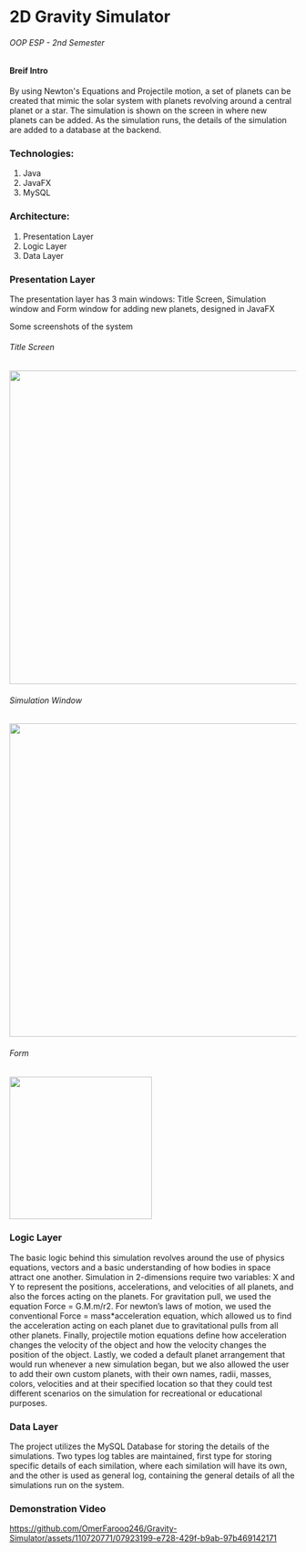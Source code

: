 <h1>2D Gravity Simulator</h1>
<h6>OOP ESP - 2nd Semester</h6>

<h4>Breif Intro</h4>
<p>By using Newton's Equations and Projectile motion, a set of planets can be created that mimic the solar system with planets revolving around a central planet or a star. The simulation is shown on the screen in where new planets can be added. As the simulation runs, the details of the simulation are added to a database at the backend.</p>

<h3>Technologies:</h3>
<ol>
  <li>Java</li>
  <li>JavaFX</li>
  <li>MySQL</li>
</ol>

<h3>Architecture:</h3>
<ol>
  <li>Presentation Layer</li>
  <li>Logic Layer</li>
  <li>Data Layer</li>
</ol>

<h3>Presentation Layer</h3>
<p>The presentation layer has 3 main windows: Title Screen, Simulation window and Form window for adding new planets, designed in JavaFX</p>
<p>Some screenshots of the system</p>
<h6>Title Screen</h6>
<img width=550 src="https://github.com/OmerFarooq246/Gravity-Simulator/assets/110720771/81b9ffb0-4323-4880-b507-c9f35ef7fbe1">
<br>
<h6>Simulation Window</h6>
<img width=550 src="https://github.com/OmerFarooq246/Gravity-Simulator/assets/110720771/58af77ee-f6d9-4f44-b027-87723b0d980f">
<br>
<h6>Form</h6>
<img width=250 src="https://github.com/OmerFarooq246/Gravity-Simulator/assets/110720771/7bb06695-f4d1-4520-8090-ebcb05d088e8">
<br>

<h3>Logic Layer</h3>
<p>The basic logic behind this simulation revolves around the use of physics equations, vectors and a basic understanding of how bodies in space attract one another. Simulation in 2-dimensions require two variables: X and Y to represent the positions, accelerations, and velocities of all planets, and also the forces acting on the planets. For gravitation pull, we used the equation Force = G.M.m/r2. For newton’s laws of motion, we used the conventional Force = mass*acceleration equation, which allowed us to find the acceleration acting on each planet due to gravitational pulls from all other planets. Finally, projectile motion equations define how acceleration changes the velocity of the object and how the velocity changes the position of the object. Lastly, we coded a default planet arrangement that would run whenever a new simulation began, but we also allowed the user to add their own custom planets, with their own names, radii, masses, colors, velocities and at their specified location so that they could test different scenarios on the simulation for recreational or educational purposes.</p>

<h3>Data Layer</h3>
<p>The project utilizes the MySQL Database for storing the details of the simulations. Two types log tables are maintained, first type for storing specific details of each similation, where each similation will have its own, and the other is used as general log, containing the general details of all the simulations run on the system.</p>

<h3>Demonstration Video</h3>


https://github.com/OmerFarooq246/Gravity-Simulator/assets/110720771/07923199-e728-429f-b9ab-97b469142171


